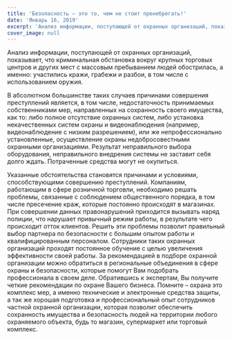 ```yaml
---
title: 'Безопасность – это то, чем не стоит пренебрегать!'
date: 'Январь 16, 2019'
excerpt: 'Анализ информации, поступающей от охранных организаций, показывает, что криминальная обстановка вокруг крупных торговых центров и других мест с массовым пребыванием людей обострилась, а именно: участились кражи, грабежи и разбои, в том числе с использованием оружия. '
cover_image: null
---
```


Анализ информации, поступающей от охранных организаций, показывает, что криминальная обстановка вокруг крупных торговых центров и других мест с массовым пребыванием людей обострилась, а именно: участились кражи, грабежи и разбои, в том числе с использованием оружия.

В абсолютном большинстве таких случаев причинами совершения преступлений является, в том числе, недостаточность принимаемых собственниками мер, направленных на сохранность своего имущества, как то: либо полное отсутствие охранных систем, либо установка некачественных систем охраны и видеонаблюдения (например, видеонаблюдение с низким разрешением), или же непрофессионально установленные, осуществление охраны недобросовестными охранными организациями. Результат неправильного выбора оборудования, неправильного внедрения системы не заставит себя долго ждать. Потраченные средства могут не окупиться.

Указанные обстоятельства становятся причинами и условиями, способствующими совершению преступлений.
Компаниям, работающим в сфере розничной торговли, необходимо решать проблемы, связанные с соблюдением общественного порядка, в том числе пресечение краж, которые постоянно происходят в магазинах. При совершении данных правонарушений приходится вызывать наряд полиции, что нарушает привычный режим работы, в результате чего происходит отток клиентов.
Решить эти проблемы позволит правильный выбор партнера по безопасности с большим опытом работы и квалифицированным персоналом. Сотрудники таких охранных организаций проходят постоянное обучение с целью увеличения эффективности своей работы.
За рекомендацией в подборе охранной организации можно обратиться в региональные объединения в сфере охраны и безопасности, которые помогут Вам подобрать профессионала в своем деле.
Обратившись к экспертам, Вы получите четкие рекомендации по охране Вашего бизнеса. Помните – охрана это комплекс мер, а именно технические и электронные средства защиты, а так же хорошая подготовка и профессиональный опыт сотрудников частной охранной организации, которая позволит обеспечить сохранность имущества и безопасность людей на территории любого охраняемого объекта, будь то магазин, супермаркет или торговый комплекс.
